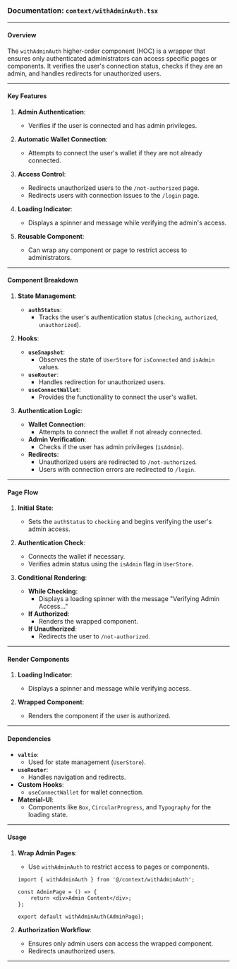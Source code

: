 ### Documentation: `context/withAdminAuth.tsx`

---

#### **Overview**
The `withAdminAuth` higher-order component (HOC) is a wrapper that ensures only authenticated administrators can access specific pages or components. It verifies the user's connection status, checks if they are an admin, and handles redirects for unauthorized users.

---

#### **Key Features**
1. **Admin Authentication**:
   - Verifies if the user is connected and has admin privileges.

2. **Automatic Wallet Connection**:
   - Attempts to connect the user's wallet if they are not already connected.

3. **Access Control**:
   - Redirects unauthorized users to the `/not-authorized` page.
   - Redirects users with connection issues to the `/login` page.

4. **Loading Indicator**:
   - Displays a spinner and message while verifying the admin's access.

5. **Reusable Component**:
   - Can wrap any component or page to restrict access to administrators.

---

#### **Component Breakdown**

1. **State Management**:
   - **`authStatus`**:
     - Tracks the user's authentication status (`checking`, `authorized`, `unauthorized`).

2. **Hooks**:
   - **`useSnapshot`**:
     - Observes the state of `UserStore` for `isConnected` and `isAdmin` values.
   - **`useRouter`**:
     - Handles redirection for unauthorized users.
   - **`useConnectWallet`**:
     - Provides the functionality to connect the user's wallet.

3. **Authentication Logic**:
   - **Wallet Connection**:
     - Attempts to connect the wallet if not already connected.
   - **Admin Verification**:
     - Checks if the user has admin privileges (`isAdmin`).
   - **Redirects**:
     - Unauthorized users are redirected to `/not-authorized`.
     - Users with connection errors are redirected to `/login`.

---

#### **Page Flow**

1. **Initial State**:
   - Sets the `authStatus` to `checking` and begins verifying the user's admin access.

2. **Authentication Check**:
   - Connects the wallet if necessary.
   - Verifies admin status using the `isAdmin` flag in `UserStore`.

3. **Conditional Rendering**:
   - **While Checking**:
     - Displays a loading spinner with the message "Verifying Admin Access..."
   - **If Authorized**:
     - Renders the wrapped component.
   - **If Unauthorized**:
     - Redirects the user to `/not-authorized`.

---

#### **Render Components**

1. **Loading Indicator**:
   - Displays a spinner and message while verifying access.

2. **Wrapped Component**:
   - Renders the component if the user is authorized.

---

#### **Dependencies**
- **`valtio`**:
  - Used for state management (`UserStore`).
- **`useRouter`**:
  - Handles navigation and redirects.
- **Custom Hooks**:
  - `useConnectWallet` for wallet connection.
- **Material-UI**:
  - Components like `Box`, `CircularProgress`, and `Typography` for the loading state.

---

#### **Usage**

1. **Wrap Admin Pages**:
   - Use `withAdminAuth` to restrict access to pages or components.
   ```tsx
   import { withAdminAuth } from '@/context/withAdminAuth';

   const AdminPage = () => {
       return <div>Admin Content</div>;
   };

   export default withAdminAuth(AdminPage);
   ```

2. **Authorization Workflow**:
   - Ensures only admin users can access the wrapped component.
   - Redirects unauthorized users.

---
